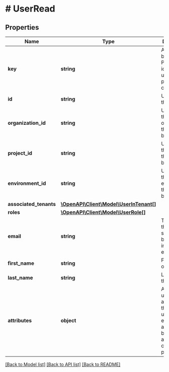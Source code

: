# # UserRead

## Properties

Name | Type | Description | Notes
------------ | ------------- | ------------- | -------------
**key** | **string** | A unique id by which Permit will identify the user for permission checks. |
**id** | **string** | Unique id of the user |
**organization_id** | **string** | Unique id of the organization that the user belongs to. |
**project_id** | **string** | Unique id of the project that the user belongs to. |
**environment_id** | **string** | Unique id of the environment that the user belongs to. |
**associated_tenants** | [**\OpenAPI\Client\Model\UserInTenant[]**](UserInTenant.md) |  | [optional]
**roles** | [**\OpenAPI\Client\Model\UserRole[]**](UserRole.md) |  | [optional]
**email** | **string** | The email of the user. If synced, will be unique inside the environment. | [optional]
**first_name** | **string** | First name of the user. | [optional]
**last_name** | **string** | Last name of the user. | [optional]
**attributes** | **object** | Arbitrary user attributes that will be used to enforce attribute-based access control policies. | [optional]

[[Back to Model list]](../../README.md#models) [[Back to API list]](../../README.md#endpoints) [[Back to README]](../../README.md)

